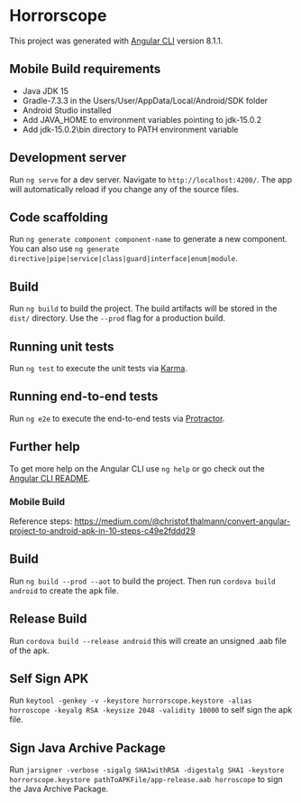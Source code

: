# Horrorscope

This project was generated with [Angular CLI](https://github.com/angular/angular-cli) version 8.1.1.

## Mobile Build requirements

- Java JDK 15
- Gradle-7.3.3 in the Users/User/AppData/Local/Android/SDK folder
- Android Studio installed
- Add JAVA_HOME to environment variables pointing to jdk-15.0.2
- Add jdk-15.0.2\bin directory to PATH environment variable

## Development server

Run `ng serve` for a dev server. Navigate to `http://localhost:4200/`. The app will automatically reload if you change any of the source files.

## Code scaffolding

Run `ng generate component component-name` to generate a new component. You can also use `ng generate directive|pipe|service|class|guard|interface|enum|module`.

## Build

Run `ng build` to build the project. The build artifacts will be stored in the `dist/` directory. Use the `--prod` flag for a production build.

## Running unit tests

Run `ng test` to execute the unit tests via [Karma](https://karma-runner.github.io).

## Running end-to-end tests

Run `ng e2e` to execute the end-to-end tests via [Protractor](http://www.protractortest.org/).

## Further help

To get more help on the Angular CLI use `ng help` or go check out the [Angular CLI README](https://github.com/angular/angular-cli/blob/master/README.md).

### Mobile Build

Reference steps: https://medium.com/@christof.thalmann/convert-angular-project-to-android-apk-in-10-steps-c49e2fddd29

## Build

Run `ng build --prod --aot` to build the project. Then run `cordova build android` to create the apk file.

## Release Build

Run `cordova build --release android` this will create an unsigned .aab file of the apk.

## Self Sign APK

Run `keytool -genkey -v -keystore horrorscope.keystore -alias horroscope -keyalg RSA -keysize 2048 -validity 10000` to self sign the apk file.

## Sign Java Archive Package

Run `jarsigner -verbose -sigalg SHA1withRSA -digestalg SHA1 -keystore horrorscope.keystore pathToAPKFile/app-release.aab horroscope` to sign the Java Archive Package.
